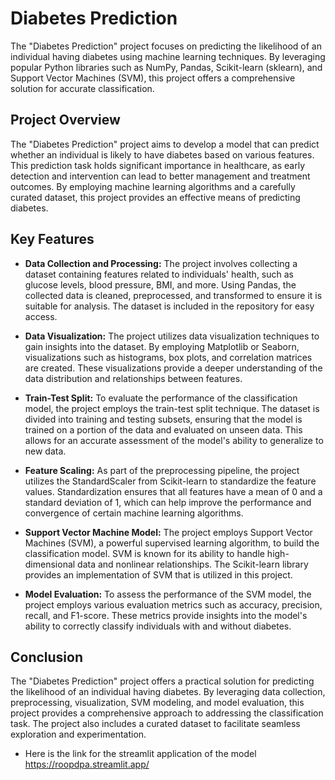 # Diabetes Prediction

The "Diabetes Prediction" project focuses on predicting the likelihood of an individual having diabetes using machine learning techniques. By leveraging popular Python libraries such as NumPy, Pandas, Scikit-learn (sklearn), and Support Vector Machines (SVM), this project offers a comprehensive solution for accurate classification.

## Project Overview

The "Diabetes Prediction" project aims to develop a model that can predict whether an individual is likely to have diabetes based on various features. This prediction task holds significant importance in healthcare, as early detection and intervention can lead to better management and treatment outcomes. By employing machine learning algorithms and a carefully curated dataset, this project provides an effective means of predicting diabetes.

## Key Features

- **Data Collection and Processing:** The project involves collecting a dataset containing features related to individuals' health, such as glucose levels, blood pressure, BMI, and more. Using Pandas, the collected data is cleaned, preprocessed, and transformed to ensure it is suitable for analysis. The dataset is included in the repository for easy access.

- **Data Visualization:** The project utilizes data visualization techniques to gain insights into the dataset. By employing Matplotlib or Seaborn, visualizations such as histograms, box plots, and correlation matrices are created. These visualizations provide a deeper understanding of the data distribution and relationships between features.

- **Train-Test Split:** To evaluate the performance of the classification model, the project employs the train-test split technique. The dataset is divided into training and testing subsets, ensuring that the model is trained on a portion of the data and evaluated on unseen data. This allows for an accurate assessment of the model's ability to generalize to new data.

- **Feature Scaling:** As part of the preprocessing pipeline, the project utilizes the StandardScaler from Scikit-learn to standardize the feature values. Standardization ensures that all features have a mean of 0 and a standard deviation of 1, which can help improve the performance and convergence of certain machine learning algorithms.

- **Support Vector Machine Model:** The project employs Support Vector Machines (SVM), a powerful supervised learning algorithm, to build the classification model. SVM is known for its ability to handle high-dimensional data and nonlinear relationships. The Scikit-learn library provides an implementation of SVM that is utilized in this project.

- **Model Evaluation:** To assess the performance of the SVM model, the project employs various evaluation metrics such as accuracy, precision, recall, and F1-score. These metrics provide insights into the model's ability to correctly classify individuals with and without diabetes.

## Conclusion

The "Diabetes Prediction" project offers a practical solution for predicting the likelihood of an individual having diabetes. By leveraging data collection, preprocessing, visualization, SVM modeling, and model evaluation, this project provides a comprehensive approach to addressing the classification task. The project also includes a curated dataset to facilitate seamless exploration and experimentation.

- Here is the link for the streamlit application of the model https://roopdpa.streamlit.app/
